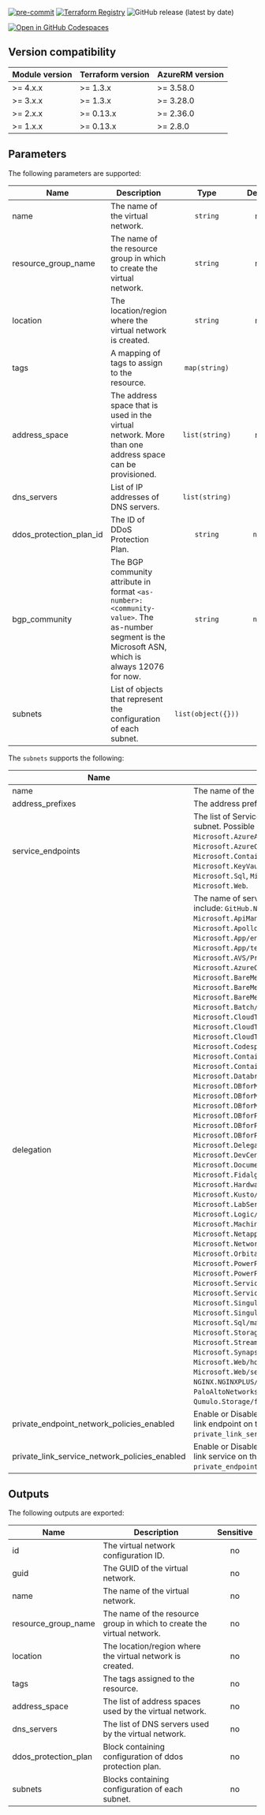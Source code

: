 <!-- markdownlint-disable MD041 MD013 -->
[![pre-commit](https://img.shields.io/badge/pre--commit-enabled-brightgreen?logo=pre-commit)](https://github.com/pre-commit/pre-commit)
[![Terraform Registry](https://img.shields.io/badge/Terraform-registry-blueviolet.svg?logo=terraform)](https://registry.terraform.io/modules/aztfm/virtual-network/azurerm/)
![GitHub release (latest by date)](https://img.shields.io/github/v/release/aztfm/terraform-azurerm-virtual-network?label=Release)

[![Open in GitHub Codespaces](https://github.com/codespaces/badge.svg)](https://codespaces.new/aztfm/terraform-azurerm-virtual-network?quickstart=1)

## Version compatibility

| Module version | Terraform version | AzureRM version |
| -------------- | ----------------- | --------------- |
| >= 4.x.x       | >= 1.3.x          | >= 3.58.0       |
| >= 3.x.x       | >= 1.3.x          | >= 3.28.0       |
| >= 2.x.x       | >= 0.13.x         | >= 2.36.0       |
| >= 1.x.x       | >= 0.13.x         | >= 2.8.0        |

<!-- BEGIN_TF_DOCS -->
## Parameters

The following parameters are supported:

| Name | Description | Type | Default | Required |
| ---- | ----------- | :--: | :-----: | :------: |
|name|The name of the virtual network.|`string`|n/a|yes|
|resource\_group\_name|The name of the resource group in which to create the virtual network.|`string`|n/a|yes|
|location|The location/region where the virtual network is created.|`string`|n/a|yes|
|tags|A mapping of tags to assign to the resource.|`map(string)`|`{}`|no|
|address\_space|The address space that is used in the virtual network. More than one address space can be provisioned.|`list(string)`|n/a|yes|
|dns\_servers|List of IP addresses of DNS servers.|`list(string)`|`[]`|no|
|ddos\_protection\_plan\_id|The ID of DDoS Protection Plan.|`string`|`null`|no|
|bgp\_community|The BGP community attribute in format `<as-number>:<community-value>`. The as-number segment is the Microsoft ASN, which is always 12076 for now.|`string`|`null`|no|
|subnets|List of objects that represent the configuration of each subnet.|`list(object({}))`|`[]`|no|

The `subnets` supports the following:

| Name | Description | Type | Default | Required |
| ---- | ------------| :--: | :-----: | :------: |
|name|The name of the subnet.|`string`|n/a|yes|
|address\_prefixes|The address prefix/es to use for the subnet.|`list(string)`|n/a|yes|
|service\_endpoints|The list of Service endpoints to associate with the subnet. Possible values include: `Microsoft.AzureActiveDirectory`, `Microsoft.AzureCosmosDB`, `Microsoft.ContainerRegistry`, `Microsoft.EventHub`, `Microsoft.KeyVault`, `Microsoft.ServiceBus`, `Microsoft.Sql`, `Microsoft.Storage` and `Microsoft.Web`.|`string`|`null`|no|
|delegation|The name of service to delegate to. Possible values include: `GitHub.Network/networkSettings`, `Microsoft.ApiManagement/service`, `Microsoft.Apollo/npu`, `Microsoft.App/environments`, `Microsoft.App/testClients`, `Microsoft.AVS/PrivateClouds`, `Microsoft.AzureCosmosDB/clusters`, `Microsoft.BareMetal/AzureHostedService`, `Microsoft.BareMetal/AzureVMware`, `Microsoft.BareMetal/CrayServers`, `Microsoft.Batch/batchAccounts`, `Microsoft.CloudTest/hostedpools`, `Microsoft.CloudTest/images`, `Microsoft.CloudTest/pools`, `Microsoft.Codespaces/plans`, `Microsoft.ContainerInstance/containerGroups`, `Microsoft.ContainerService/managedClusters`, `Microsoft.Databricks/workspaces`, `Microsoft.DBforMySQL/flexibleServers`, `Microsoft.DBforMySQL/servers`, `Microsoft.DBforMySQL/serversv2`, `Microsoft.DBforPostgreSQL/flexibleServers`, `Microsoft.DBforPostgreSQL/serversv2`, `Microsoft.DBforPostgreSQL/singleServers`, `Microsoft.DelegatedNetwork/controller`, `Microsoft.DevCenter/networkConnection`, `Microsoft.DocumentDB/cassandraClusters`, `Microsoft.Fidalgo/networkSettings`, `Microsoft.HardwareSecurityModules/dedicatedHSMs`, `Microsoft.Kusto/clusters`, `Microsoft.LabServices/labplans`, `Microsoft.Logic/integrationServiceEnvironments`, `Microsoft.MachineLearningServices/workspaces`, `Microsoft.Netapp/volumes`, `Microsoft.Network/dnsResolvers`, `Microsoft.Orbital/orbitalGateways`, `Microsoft.PowerPlatform/enterprisePolicies`, `Microsoft.PowerPlatform/vnetaccesslinks`, `Microsoft.ServiceFabricMesh/networks`, `Microsoft.ServiceNetworking/trafficControllers`, `Microsoft.Singularity/accounts/networks`, `Microsoft.Singularity/accounts/npu`, `Microsoft.Sql/managedInstances`, `Microsoft.StoragePool/diskPools`, `Microsoft.StreamAnalytics/streamingJobs`, `Microsoft.Synapse/workspaces`, `Microsoft.Web/hostingEnvironments`, `Microsoft.Web/serverFarms`, `NGINX.NGINXPLUS/nginxDeployments`, `PaloAltoNetworks.Cloudngfw/firewalls` and `Qumulo.Storage/fileSystems`.|`string`|`null`|no|
|private\_endpoint\_network\_policies\_enabled|Enable or Disable network policies for the private link endpoint on the subnet. Conflicts with `private_link_service_network_policies_enabled`.|`bool`|`false`|no|
|private\_link\_service\_network\_policies\_enabled|Enable or Disable network policies for the private link service on the subnet. Conflicts with `private_endpoint_network_policies_enabled`.|`bool`|`false`|no|

## Outputs

The following outputs are exported:

| Name | Description | Sensitive |
| ---- | ------------| :-------: |
|id|The virtual network configuration ID.|no|
|guid|The GUID of the virtual network.|no|
|name|The name of the virtual network.|no|
|resource_group_name|The name of the resource group in which to create the virtual network.|no|
|location|The location/region where the virtual network is created.|no|
|tags|The tags assigned to the resource.|no|
|address_space|The list of address spaces used by the virtual network.|no|
|dns_servers|The list of DNS servers used by the virtual network.|no|
|ddos_protection_plan|Block containing configuration of ddos protection plan.|no|
|subnets|Blocks containing configuration of each subnet.|no|
<!-- END_TF_DOCS -->
